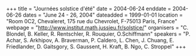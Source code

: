 +++
title = "Journées solstice d'été"
date = 2004-06-24
enddate = 2004-06-26
dates = "June 24 - 26, 2004"
dateadded = 1999-01-01
location = "Room 0C2, Chevaleret, 175 rue du Chevrolet, F-75013 Paris, France"
webpage = "http://www.institut.math.jussieu.fr/solstice/"
organisers = "C. Blondel, B. Keller, R. Rentschler, R. Rouquier, O.Schiffmann"
speakers = "P. Achar, S. Arkhipov, A. Braverman, P. Caldero, L. Chen, J. Chuang, E. Friedlander, D. Gaitsgory, S. Gaussent, H. Kraft, B. Ngo, C. Stroppel"
+++
